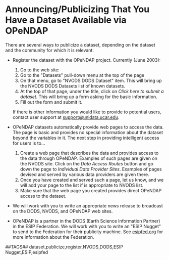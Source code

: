 # Announcing/Publicizing That You Have a Dataset Available via OPeNDAP

There are several ways to publicize a dataset, depending on the dataset and the community for which it is relevant:

* Register the dataset with the OPeNDAP project. Currently (June 2003):

  1. Go to the web site:
  1. Go to the "Datasets" pull-down menu at the top of the page
  1. On that menu, go to "NVODS DODS Dataset" item. This will bring up the
  NVODS DODS Datasets list of known datasets.
  1. At the top of that page, under the title, click on *Click here to submit a dataset*.
  This will bring up a form asking for the basic information.
  1. Fill out the form and submit it.
  
  If there is other information you would like to provide to potential users, contact user support at support@unidata.ucar.edu.

* OPeNDAP datasets automatically provide web pages to access the data.
The page is basic and provides no special information about the dataset
beyond the variables in it. The next step in providing intelligent access for users is to...

  1. Create a web page that describes the data and provides access to the data through OPeNDAP.
  Examples of such pages are given on the NVODS site. Click on the *Data Access Routes* button
  and go down the page to *Individual Data Provider Sites*. Examples of pages devised and served
  by various data providers are given there.
  1. Once you have created and served such a page, let us know,
  and we will add your page to the list if is appropriate to NVODS list.
  1. Make sure that the web page you created provides direct OPeNDAP access to the dataset.

* We will work with you to write an appropriate news release to broadcast on the
DODS, NVODS, and OPeNDAP web sites.
* OPeNDAP is a partner in the DODS (Earth Science Information Partner) in the ESIP Federation.
We will work with you to write an "ESIP Nugget" to send to the Federation
for their publicity machine. See [esipfed.org](esipfed.org) for more information about the Federation.

##TAGS##
dataset,publicize,register,NVODS,DODS,ESIP Nugget,ESIP,esipfed